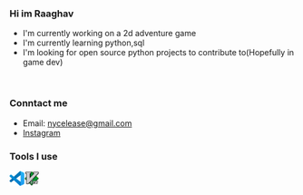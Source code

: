 ### **Hi im Raaghav**
- I'm currently working on a 2d adventure game
- I'm currently learning python,sql
- I'm looking for open source python projects to contribute to(Hopefully in game dev)

</br>

### **Conntact me**
- Email: nycelease@gmail.com
- [Instagram] 

### **Tools I use**

[<img align="left" alt="Visual Studio Code" width="26px" src="https://raw.githubusercontent.com/github/explore/80688e429a7d4ef2fca1e82350fe8e3517d3494d/topics/visual-studio-code/visual-studio-code.png" />][vsCode]

[<img align="left" alt="Vim" width="26px" src="https://raw.githubusercontent.com/github/explore/80688e429a7d4ef2fca1e82350fe8e3517d3494d/topics/vim/vim.png" />][Vim]

[Instagram]: https://www.instagram.com/nycelease/
[vsCode]: https://code.visualstudio.com/
[Vim]: https://www.vim.org/
